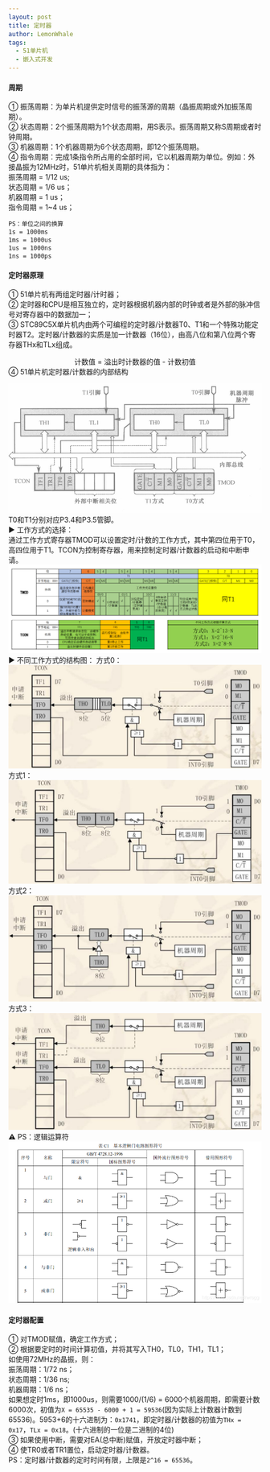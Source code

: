 ```yaml
---
layout: post
title: 定时器
author: LemonWhale
tags:
  - 51单片机
  - 嵌入式开发
---
```

#### 周期
① 振荡周期：为单片机提供定时信号的振荡源的周期（晶振周期或外加振荡周期）。    
② 状态周期：2个振荡周期为1个状态周期，用S表示。振荡周期又称S周期或者时钟周期。  
③ 机器周期：1个机器周期为6个状态周期，即12个振荡周期。   
④ 指令周期：完成1条指令所占用的全部时间，它以机器周期为单位。例如：外接晶振为12MHz时，51单片机相关周期的具体指为：    
	振荡周期 = 1/12 us;    
	状态周期 = 1/6 us；    
	机器周期 = 1 us；    
	指令周期 = 1~4 us；   
```Plaintext
PS：单位之间的换算
1s = 1000ms
1ms = 1000us
1us = 1000ns
1ns = 1000ps
```
#### 定时器原理
① 51单片机有两组定时器/计时器；    
② 定时器和CPU是相互独立的，定时器根据机器内部的时钟或者是外部的脉冲信号对寄存器中的数据加一；   
③ STC89C5X单片机内由两个可编程的定时器/计数器T0、T1和一个特殊功能定时器T2。定时器/计数器的实质是加一计数器（16位），由高八位和第八位两个寄存器THx和TLx组成。    
 <center>计数值 = 溢出时计数器的值 - 计数初值</center>
④ 51单片机定时器/计数器的内部结构         

![定时器内部结构](/attachment/51/定时器结构.png)    
T0和T1分别对应P3.4和P3.5管脚。   
▶ 工作方式的选择：    
通过工作方式寄存器TMOD可以设置定时/计数的工作方式，其中第四位用于T0，高四位用于T1。TCON为控制寄存器，用来控制定时器/计数器的启动和中断申请。   
![模式选择](/attachment/51/定时器模式选择.png)
▶ 不同工作方式的结构图：
方式0：     
![方式一](/attachment/51/定时器_方式0.png)
方式1：   
![方式二](/attachment/51/定时器_方式1.png)
方式2：   
![方式三](/attachment/51/定时器_方式2.png)
方式3：   
![方式四](/attachment/51/定时器_方式3.png)
⚠ PS：逻辑运算符    
![逻辑运算](/attachment/51/逻辑运算.png)

#### 定时器配置
① 对TMOD赋值，确定工作方式；    
② 根据要定时的时间计算初值，并将其写入TH0，TL0，TH1，TL1；    
	如使用72MHz的晶振，则：    
		振荡周期：1/72 ns；   
		状态周期：1/36 ns;   
		机器周期：1/6 ns；    
	如果想定时1ms，即1000us，则需要1000/(1/6) = 6000个机器周期，即需要计数6000次，初值为`X = 65535 - 6000 + 1 = 59536`(因为实际上计数器计数到65536)。5953+6的十六进制为：`0x1741`，即定时器/计数器的初值为`THx = 0x17`，`TLx = 0x18`。(十六进制的一位是二进制的4位)    
③ 如果使用中断，需要对EA(总中断)赋值，开放定时器中断；    
④ 使TR0或者TR1置位，启动定时器/计数器。    
PS：定时器/计数器的定时时间有限，上限是`2^16 = 65536`。
